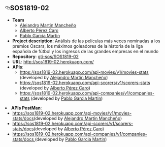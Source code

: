 <h2><a id="user-content-sos1819-02" class="anchor" aria-hidden="true" href="#sos1819-02"><svg class="octicon octicon-link" viewBox="0 0 16 16" version="1.1" width="16" height="16" aria-hidden="true"><path fill-rule="evenodd" d="M4 9h1v1H4c-1.5 0-3-1.69-3-3.5S2.55 3 4 3h4c1.45 0 3 1.69 3 3.5 0 1.41-.91 2.72-2 3.25V8.59c.58-.45 1-1.27 1-2.09C10 5.22 8.98 4 8 4H4c-.98 0-2 1.22-2 2.5S3 9 4 9zm9-3h-1v1h1c1 0 2 1.22 2 2.5S13.98 12 13 12H9c-.98 0-2-1.22-2-2.5 0-.83.42-1.64 1-2.09V6.25c-1.09.53-2 1.84-2 3.25C6 11.31 7.55 13 9 13h4c1.45 0 3-1.69 3-3.5S14.5 6 13 6z"></path></svg></a>SOS1819-02</h2>

<ul>
<li><strong>Team</strong>
<ul>
<li><a href="https://github.com/alemarman1">Alejandro Martin Mancheño</a></li>
<li><a href="https://github.com/albpercar">Alberto Pérez Caro</a></li>
<li><a href="https://github.com/pabgarmar">Pablo Garcia Martin</a></li>
</ul>
</li>
<li><strong>Project description</strong>: Análisis de las películas más veces nominadas a los premios Oscars, los máximos goleadores de la historia de la liga española de fútbol y los ingresos de las grandes empresas en el mundo</li>
<li><strong>Repository</strong>: <a href="https://github.com/gti-sos/SOS1819-02">gti-sos/SOS1819-02</a></li>
<li><strong>URL</strong>: <a href="http://sos1819-02.herokuapp.com/" rel="nofollow">http://sos1819-02.herokuapp.com/</a></li>
<li><strong>APIs</strong>:
<ul>
<li><a href="https://sos1819-02.herokuapp.com/api-movies/v1/movies-stats" rel="nofollow">https://sos1819-02.herokuapp.com/api-movies/v1/movies-stats</a> (developed by <a href="https://github.com/alemarman1">Alejandro Martin Mancheño</a>)</li>
<li><a href="https://sos1819-02.herokuapp.com/api-scorers/v1/scorers-stats" rel="nofollow">https://sos1819-02.herokuapp.com/api-scorers/v1/scorers-stats</a> (developed by <a href="https://github.com/albpercar">Alberto Pérez Caro</a>)</li>
<li><a href="https://sos1819-02.herokuapp.com/api-companies/v1/companies-stats/" rel="nofollow">https://sos1819-02.herokuapp.com/api-companies/v1/companies-stats</a> (developed by <a href="https://github.com/pabgarmar">Pablo Garcia Martin</a>)</li>
</ul>
</li>
</ul>

<li><strong>APIs PostMan</strong>:
<ul>
<li><a href="https://documenter.getpostman.com/view/7067709/S17xsmGb" rel="nofollow">https://sos1819-02.herokuapp.com/api-movies/v1/movies-stats/docs</a>(developed by <a href="https://github.com/alemarman1">Alejandro Martin Mancheño</a>)</li>
<li><a href="https://documenter.getpostman.com/view/6869425/S17usmtj" rel="nofollow">https://sos1819-02.herokuapp.com/api-scorers/v1/scorers-stats/docs</a>(developed by <a href="https://github.com/albpercar">Alberto Pérez Caro</a>)</li>
<li><a href="https://documenter.getpostman.com/view/6990295/S1EH21eC" rel="nofollow">https://sos1819-02.herokuapp.com/api-companies/v1/companies-stats/docs </a> (developed by <a href="https://github.com/pabgarmar">Pablo Garcia Martin</a>)</li>
</ul>
</li>
</ul>
